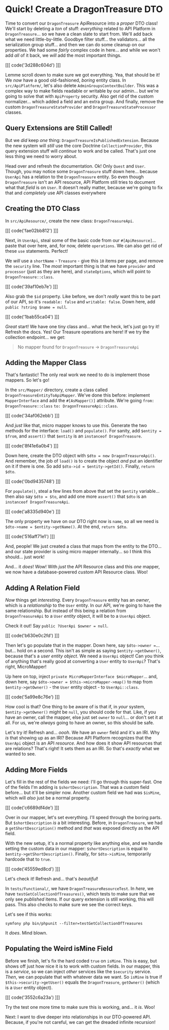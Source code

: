 # Quick! Create a DragonTreasure DTO

Time to convert our `DragonTreasure` ApiResource into a *proper* DTO class!
We'll start by deleting a *ton* of stuff: *everything* related to API Platform
in `DragonTreasure`... so we have a clean slate to start from. We'll add back
what we need little-by-little. Goodbye filter stuff... the validators... all the
serialization group stuff... and then we can do some cleanup on our properties.
We had some *fairly* complex code in here... and while we won't add *all* of it
back, we *will* add the most important things.

[[[ code('3d288c604d') ]]]

Lemme scroll down to make sure we got everything. Yea, that should be it! We
*now* have a good old-fashioned, *boring* entity class. In `src/ApiPlatform/`,
let's also delete `AdminGroupsContextBuilder`. This was a complex way to make
fields readable or writable by our admin... but we're going to solve that with
`ApiProperty` security. Also get rid of the custom normalizer... which added a
field and an extra group. And finally, remove the custom
`DragonTreasureStateProvider` and `DragonTreasureStateProcessor` classes.

## Query Extensions are Still Called!

But we *did* keep *one* thing: `DragonTreasureIsPublishedExtension`. Because the
new system will *still* use the core Doctrine `CollectionProvider`, this query
extension stuff will *continue* to work and be called. That's just one less
thing we need to worry about.

Head over and refresh the documentation. Ok! Only `Quest` and `User`. Though,
you may notice some `DragonTreasure` stuff down here... because `UserApi` has a
relation to the `DragonTreasure` entity. So even though `DragonTreasure` isn't an
API resource, API Platform still tries to document what that *field* is on `User`.
It doesn't really matter, because we're going to fix that and *completely* use
API classes everywhere

## Creating the DTO Class

In `src/ApiResource/`, create the new class: `DragonTreasureApi`. 

[[[ code('fae02bb812') ]]]

Next, in `UserApi`, steal some of the basic code from our `#[ApiResource]`... paste that over
here, and, for now, delete `operations`. We can also get rid of these `use`
statements. Perfect!

We *will* use a `shortName` - `Treasure` - give this `10` items per page, and remove
the `security` line. The *most* important thing is that we have `provider` and
`processor` (just as they are here), and `stateOptions`, which will point to
`DragonTreasure::class`.

[[[ code('39af10eb7e') ]]]

Also grab the `$id` property. Like before, we don't *really* want this to be
part of our API, so it's `readable: false` and `writable: false`. Down here, add
`public ?string $name = null`.

[[[ code('1bab55ca04') ]]]

*Great* start! We have one tiny class and... what the heck, let's just go try it!
Refresh the docs. Yes! Our Treasure operations are here! If we try the collection
endpoint... we get:

> No mapper found for `DragonTreasure` -> `DragonTreasureApi`

## Adding the Mapper Class

That's fantastic! The only real work we need to do is implement those mappers.
So let's go!

In the `src/Mapper/` directory, create a class called
`DragonTreasureEntityToApiMapper`. We've done this before: implement `MapperInterface`
and add the `#[AsMapper()]` attribute. We're going `from: DragonTreasure::class`
`to: DragonTreasureApi::class`.

[[[ code('34af062ebb') ]]]

And *just* like that, micro mapper knows to use this. Generate the
two methods for the interface: `load()` and `populate()`. For sanity,
add `$entity = $from`, and `assert()` that `$entity` is an
`instanceof DragonTreasure`.

[[[ code('8f41e6a0b4') ]]]

Down here, create the DTO object with `$dto = new DragonTreasureApi()`. And remember,
the job of `load()` is to create the object *and* put an identifier on it if there
is one. So add `$dto->id = $entity->getId()`. Finally, `return $dto`.

[[[ code('0bd9435748') ]]]

For `populate()`, steal a few lines from above that set the `$entity` variable...
then also say `$dto = $to`, and add one more `assert()` that `$dto` is an
`instanceof DragonTreasureApi`.

[[[ code('a8335d940e') ]]]

The only property we have on our DTO right now is `name`, so all we need is
`$dto->name = $entity->getName()`. At the end, `return $dto`.

[[[ code('516aff71e1') ]]]

And, people! We just created a class that maps from the entity to the DTO...
and our state provider is using micro mapper internally... so I think this should...
just work!

And... it *does*! Wow! With *just* the API Resource class and this *one* mapper,
we now have a database-powered *custom* API Resource class. Woo!

## Adding A Relation Field

*Now* things get *interesting*. Every `DragonTreasure` entity has an *owner*, which
is a *relationship* to the `User` entity. In our API, we're going to have the same
relationship. But instead of this being a relation from `DragonTreasureApi` to a
`User` *entity* object, it will be to a `UserApi` object.

Check it out! Say `public ?UserApi $owner = null`.

[[[ code('b630e0c2fd') ]]]

Then let's go populate that in the mapper. Down here, say `$dto->owner =`... but...
hold on a second. This isn't as simple as saying `$entity->getOwner()`, because that's
a *user entity object*. We need a `UserApi` object! Can you think of anything
that's really good at converting a `User` entity to `UserApi`? That's right,
MicroMapper!

Up here on top, inject `private MicroMapperInterface $microMapper`...
and, down here, say `$dto->owner = $this->microMapper->map()` to map from
`$entity->getOwner()` - the `User` entity object - to `UserApi::class`.

[[[ code('5a99e8c76e') ]]]

How cool is that? One thing to be aware of is that if, in *your* system,
`$entity->getOwner()` might be `null`, you should code for that. Like, if you have
an owner, call the mapper, else just set `owner` to `null`... or don't set it at
all. For us, we're *always* going to have an owner, so this should be safe.

Let's try it! Refresh and... *oooh*. We have an `owner` field and it's
an IRI. Why *is* that showing up as an IRI? Because API Platform recognizes
that the `UserApi` object is an API *resource*. And how does it show API resources
that are relations? That's right! It sets them as an IRI. So that's *exactly* what
we wanted to see.

## Adding More Fields

Let's fill in the rest of the fields we need: I'll go through this super-fast. One
of the fields I'm adding is `$shortDescription`. That was a *custom* field before...
but it'll be simpler now. Another custom field we had was `$isMine`, which will
*also* just be a normal property.

[[[ code('c6689df4de') ]]]

Over in our mapper, let's set everything. I'll speed through the
boring parts. But `$shortDescription` *is* a bit interesting. Before, in
`DragonTreasure`, we had a `getShortDescription()` method and *that* was exposed
directly as the API field.

With the new setup, it's a normal property like anything else, and we handle setting
the custom data in our mapper: `$shortDescription` is equal to
`$entity->getShortDescription()`. Finally, for `$dto->isMine`, temporarily
hardcode that to `true`.

[[[ code('45559ed8cd') ]]]

Let's check it! Refresh and... that's *beautiful*!

In `tests/Functional/`, we have `DragonTreasureResourceTest`. In *here*, we have
`testGetCollectionOfTreasures()`, which tests to make sure that we only see
*published* items. If our query extension is still working, this will pass. This
also checks to make sure we see the correct keys.

Let's see if this works:

```terminal
symfony php bin/phpunit --filter=testGetCollectionOfTreasures
```

It *does*. Mind blown.

## Populating the Weird isMine Field

Before we finish, let's fix the hard coded `true` on `isMine`. This is easy, but
shows off just how nice it is to work with custom fields. In our mapper, this
is a *service*, so we can inject *other* services like the `$security` service.
*Then*, we can populate that with whatever data we want. So `isMine`
is true if `$this->security->getUser()` equals the `DragonTreasure`, `getOwner()`
(which is a `User` entity object).

[[[ code('3552c6a23a') ]]]

Try the test one more time to make sure this is working, and... it *is*. Woo!

Next: I want to dive deeper into relationships in our DTO-powered API.
Because, if you're not careful, we can get the dreaded infinite recursion!
